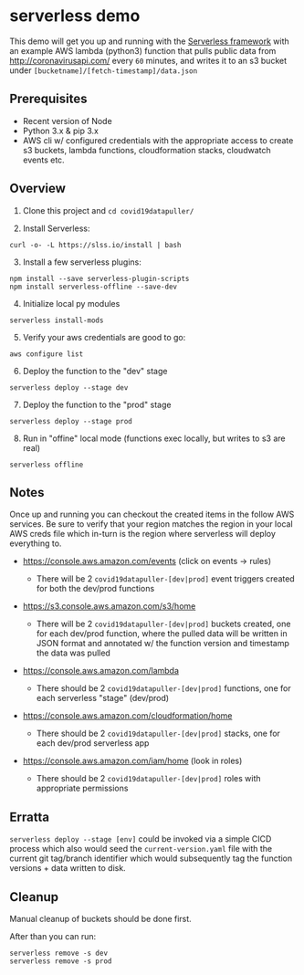 # serverless demo

This demo will get you up and running with the [Serverless framework](https://www.serverless.com/) with an example AWS lambda (python3) function that pulls public data from http://coronavirusapi.com/ every `60` minutes, and writes it to an s3 bucket under `[bucketname]/[fetch-timestamp]/data.json`

## Prerequisites

* Recent version of Node
* Python 3.x & pip 3.x
* AWS cli w/ configured credentials with the appropriate access to create s3 buckets, lambda functions, cloudformation stacks, cloudwatch events etc.

## Overview

1. Clone this project and `cd covid19datapuller/`

2. Install Serverless:
```
curl -o- -L https://slss.io/install | bash
```

3. Install a few serverless plugins:
```
npm install --save serverless-plugin-scripts
npm install serverless-offline --save-dev
```

4. Initialize local py modules
```
serverless install-mods
```

5. Verify your aws credentials are good to go:
```
aws configure list
```

6. Deploy the function to the "dev" stage
```
serverless deploy --stage dev
```

7. Deploy the function to the "prod" stage
```
serverless deploy --stage prod
```

8. Run in "offine" local mode (functions exec locally, but writes to s3 are real)
```
serverless offline
```

## Notes

Once up and running you can checkout the created items in the follow AWS services. Be sure to verify that your region matches the region in your local AWS creds file which in-turn is the region where serverless will deploy everything to.

* https://console.aws.amazon.com/events (click on events -> rules)
  * There will be 2 `covid19datapuller-[dev|prod]` event triggers created for both the dev/prod functions
  
* https://s3.console.aws.amazon.com/s3/home
  * There will be 2 `covid19datapuller-[dev|prod]` buckets created, one for each dev/prod function, where the pulled data will be written in JSON format and annotated w/ the function version and timestamp the data was pulled
  
* https://console.aws.amazon.com/lambda
  * There should be 2 `covid19datapuller-[dev|prod]` functions, one for each serverless "stage" (dev/prod)

* https://console.aws.amazon.com/cloudformation/home
    * There should be 2 `covid19datapuller-[dev|prod]` stacks, one for each dev/prod serverless app
  
* https://console.aws.amazon.com/iam/home (look in roles)
  * There should be 2 `covid19datapuller-[dev|prod]` roles with appropriate permissions

## Erratta

`serverless deploy --stage [env]` could be invoked via a simple CICD process which also would seed the `current-version.yaml` file with the current git tag/branch identifier which would subsequently tag the function versions + data written to disk.

## Cleanup


Manual cleanup of buckets should be done first.

After than you can run:
```
serverless remove -s dev
serverless remove -s prod
```
